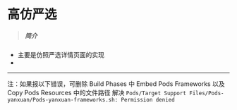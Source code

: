 # 高仿严选
>##### **简介**

* 主要是仿照严选详情页面的实现
* 
-------
注：如果报以下错误，可删除 Build Phases 中 Embed Pods Frameworks 以及Copy Pods Resources 中的文件路径 解决
`Pods/Target Support Files/Pods-yanxuan/Pods-yanxuan-frameworks.sh: Permission denied`


